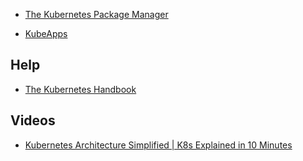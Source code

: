 - [The Kubernetes Package Manager](https://github.com/kubernetes/helm)

- [KubeApps](https://kubeapps.com/)


## Help
- [The Kubernetes Handbook](https://www.freecodecamp.org/news/the-kubernetes-handbook/)

## Videos
- [Kubernetes Architecture Simplified | K8s Explained in 10 Minutes](https://www.youtube.com/watch?v=8C_SCDbUJTg&t=32s)
